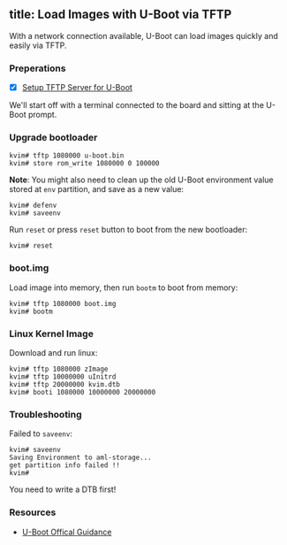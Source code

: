 title: Load Images with U-Boot via TFTP
---

With a network connection available, U-Boot can load images quickly and easily via TFTP.

### Preperations
- [x] [Setup TFTP Server for U-Boot](/vim1/SetupTFTPServer.html)

We'll start off with a terminal connected to the board and sitting at the U-Boot prompt.



### Upgrade bootloader

```
kvim# tftp 1080000 u-boot.bin
kvim# store rom_write 1080000 0 100000
```

**Note**: You might also need to clean up the old U-Boot environment value stored at `env` partition, and save as a new value:
```
kvim# defenv
kvim# saveenv
```

Run `reset` or press `reset` button to boot from the new bootloader:
```
kvim# reset
```

### boot.img
Load image into memory, then run `bootm` to boot from memory:
```
kvim# tftp 1080000 boot.img
kvim# bootm
```

### Linux Kernel Image
Download and run linux:
```
kvim# tftp 1080000 zImage
kvim# tftp 10000000 uInitrd
kvim# tftp 20000000 kvim.dtb 
kvim# booti 1080000 10000000 20000000
```
### Troubleshooting
Failed to `saveenv`:
```
kvim# saveenv
Saving Environment to aml-storage...
get partition info failed !!
kvim#
```

You need to write a DTB first!
### Resources
* [U-Boot Offical Guidance](http://www.denx.de/wiki/view/DULG/UBoot)
